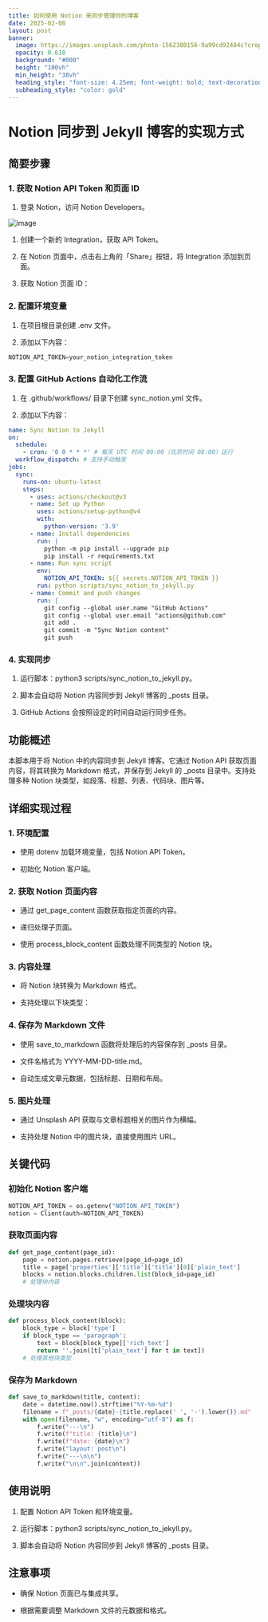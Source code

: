 ```yaml
---
title: 如何使用 Notion 来同步管理你的博客
date: 2025-02-08
layout: post
banner:
  image: https://images.unsplash.com/photo-1562380156-9a99cd92484c?crop=entropy&cs=tinysrgb&fit=max&fm=jpg&ixid=M3w2OTIwMzJ8MHwxfHJhbmRvbXx8fHx8fHx8fDE3MzkwNTI5NDN8&ixlib=rb-4.0.3&q=80&w=1080
  opacity: 0.618
  background: "#000"
  height: "100vh"
  min_height: "38vh"
  heading_style: "font-size: 4.25em; font-weight: bold; text-decoration: underline"
  subheading_style: "color: gold"
---
```


# Notion 同步到 Jekyll 博客的实现方式

## 简要步骤

### 1. 获取 Notion API Token 和页面 ID

1. 登录 Notion，访问 Notion Developers。

![image](https://prod-files-secure.s3.us-west-2.amazonaws.com/a7a0cc5a-89b9-4cda-8686-1fba0ca52f40/d19c1afe-dea5-4312-9333-786b0ba83054/image.png?X-Amz-Algorithm=AWS4-HMAC-SHA256&X-Amz-Content-Sha256=UNSIGNED-PAYLOAD&X-Amz-Credential=ASIAZI2LB466VDS42SE6%2F20250208%2Fus-west-2%2Fs3%2Faws4_request&X-Amz-Date=20250208T221542Z&X-Amz-Expires=3600&X-Amz-Security-Token=IQoJb3JpZ2luX2VjEH4aCXVzLXdlc3QtMiJIMEYCIQCkF7dr5zQMvYZBU88pGUXWBQu%2BEl0luncTwAsXmeVLLQIhAN9Epstv44UY%2FDGSozXjnV9YwVciagygrzHgP3Qubz%2BBKogECJf%2F%2F%2F%2F%2F%2F%2F%2F%2F%2FwEQABoMNjM3NDIzMTgzODA1IgzvYQsmXwNcRRneEngq3ANL6WMecku0FG5jmkLQrwbSvxDeu7vuFvXf4bM5%2BLQlDoSre%2Bf8W5CzBtmb%2FhL%2FrTK7Kntqh4vAoUJ%2B2XdZiBebRhsntOel%2FKUHnlJA4KN429k6pIrrLbJitG3cEXpDlpQ8Gcf%2B86wzIT5J0tBu6QDd7bcsv9KYhEa%2FTCssuSLh68fzX0zlbf0ZHH4A1u4iTHo3UKQv%2BnowlfFBvcErTqVdMw3X3VSaxG9JLA2ftzTps1vKPwJxlErrS%2B2L0HP1%2FH6vS3%2F2JOKetp1XpU8RAEsEp3ZE7ujjF7yK0ICKQDOFgsG6pZfQCuJLGvOh%2B4zgnj5w4YELo0ay%2FGmeKkURc2TB%2BkafuH4AbjklwwlBTB6rIJlPpAVLCVxF5Gr0RKeHytR459mBWKEpidreukSsWsvioNdy218%2Fg%2FuDlx%2Bb67CGTZV0P3j6LuFK0XU2zY1oL0EtNJUHJlF1kad9n8NLHCdAp8vsOJnb3F8faSaJXPpCtvmp5Kr68xVuJO0cduDNZ%2B00K8edOEML%2FVJnKmq0LVE%2F%2FL8%2BmAzXRixU%2B9Z9rQtvtCz75Dm6wj9LP0%2FKIRe0xN6%2F2QQrpht3rNUIlD9%2FUKkeaYaCAqPKC73IyJ1OZ0nrGO7xB9qOfWM%2FaqLRrDCJmZ%2B9BjqkARWsUvIOoy7mNy%2F%2F8DCzY%2F0JopOzFu4y0kVCFIsdKlDcXc8oqQuFsQUeYHnAtl55qUF1vF57%2FR2atAT7j5gUKut7lT1pUVcQRgFBsgcnwZ2%2FqZDYNt9i5SNTE%2FnYJVaz8OD7mRN7Klix4g%2ByJDsy45LBBzuKtYXVDl4EdUnOaYhM61Zw4lyPYdwKr0J%2F%2BsRJzCBHJFHzzesD0M4iI9PRRiAvOksd&X-Amz-Signature=065d3c334e67d259bcc7c7d01800ecc32a0d31a3fb14e09c6797a5960f13f6a0&X-Amz-SignedHeaders=host&x-id=GetObject)

1. 创建一个新的 Integration，获取 API Token。

1. 在 Notion 页面中，点击右上角的「Share」按钮，将 Integration 添加到页面。

1. 获取 Notion 页面 ID：


### 2. 配置环境变量

1. 在项目根目录创建 .env 文件。

1. 添加以下内容：

```javascript
NOTION_API_TOKEN=your_notion_integration_token
```

### 3. 配置 GitHub Actions 自动化工作流

1. 在 .github/workflows/ 目录下创建 sync_notion.yml 文件。

1. 添加以下内容：

```yaml
name: Sync Notion to Jekyll
on:
  schedule:
    - cron: '0 0 * * *' # 每天 UTC 时间 00:00（北京时间 08:00）运行
  workflow_dispatch: # 支持手动触发
jobs:
  sync:
    runs-on: ubuntu-latest
    steps:
      - uses: actions/checkout@v3
      - name: Set up Python
        uses: actions/setup-python@v4
        with:
          python-version: '3.9'
      - name: Install dependencies
        run: |
          python -m pip install --upgrade pip
          pip install -r requirements.txt
      - name: Run sync script
        env:
          NOTION_API_TOKEN: ${{ secrets.NOTION_API_TOKEN }}
        run: python scripts/sync_notion_to_jekyll.py
      - name: Commit and push changes
        run: |
          git config --global user.name "GitHub Actions"
          git config --global user.email "actions@github.com"
          git add .
          git commit -m "Sync Notion content"
          git push
```

### 4. 实现同步

1. 运行脚本：python3 scripts/sync_notion_to_jekyll.py。

1. 脚本会自动将 Notion 内容同步到 Jekyll 博客的 _posts 目录。

1. GitHub Actions 会按照设定的时间自动运行同步任务。

## 功能概述

本脚本用于将 Notion 中的内容同步到 Jekyll 博客。它通过 Notion API 获取页面内容，将其转换为 Markdown 格式，并保存到 Jekyll 的 _posts 目录中。支持处理多种 Notion 块类型，如段落、标题、列表、代码块、图片等。

## 详细实现过程

### 1. 环境配置

- 使用 dotenv 加载环境变量，包括 Notion API Token。

- 初始化 Notion 客户端。

### 2. 获取 Notion 页面内容

- 通过 get_page_content 函数获取指定页面的内容。

- 递归处理子页面。

- 使用 process_block_content 函数处理不同类型的 Notion 块。

### 3. 内容处理

- 将 Notion 块转换为 Markdown 格式。

- 支持处理以下块类型：


### 4. 保存为 Markdown 文件

- 使用 save_to_markdown 函数将处理后的内容保存到 _posts 目录。

- 文件名格式为 YYYY-MM-DD-title.md。

- 自动生成文章元数据，包括标题、日期和布局。

### 5. 图片处理

- 通过 Unsplash API 获取与文章标题相关的图片作为横幅。

- 支持处理 Notion 中的图片块，直接使用图片 URL。

## 关键代码

### 初始化 Notion 客户端

```python
NOTION_API_TOKEN = os.getenv("NOTION_API_TOKEN")
notion = Client(auth=NOTION_API_TOKEN)
```

### 获取页面内容

```python
def get_page_content(page_id):
    page = notion.pages.retrieve(page_id=page_id)
    title = page['properties']['title']['title'][0]['plain_text']
    blocks = notion.blocks.children.list(block_id=page_id)
    # 处理块内容
```

### 处理块内容

```python
def process_block_content(block):
    block_type = block['type']
    if block_type == 'paragraph':
        text = block[block_type]['rich_text']
        return ''.join([t['plain_text'] for t in text])
    # 处理其他块类型
```

### 保存为 Markdown

```python
def save_to_markdown(title, content):
    date = datetime.now().strftime("%Y-%m-%d")
    filename = f"_posts/{date}-{title.replace(' ', '-').lower()}.md"
    with open(filename, "w", encoding="utf-8") as f:
        f.write("---\n")
        f.write(f"title: {title}\n")
        f.write(f"date: {date}\n")
        f.write("layout: post\n")
        f.write("---\n\n")
        f.write("\n\n".join(content))
```

## 使用说明

1. 配置 Notion API Token 和环境变量。

1. 运行脚本：python3 scripts/sync_notion_to_jekyll.py。

1. 脚本会自动将 Notion 内容同步到 Jekyll 博客的 _posts 目录。

## 注意事项

- 确保 Notion 页面已与集成共享。

- 根据需要调整 Markdown 文件的元数据和格式。